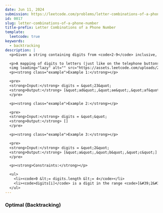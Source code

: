```yaml
---
date: Jun 11, 2024
submission: https://leetcode.com/problems/letter-combinations-of-a-phone-number/submissions/1284778520
id: 0017
slug: letter-combinations-of-a-phone-number
title-prefix: Letter Combinations of a Phone Number
template:
  leetcode: true
keywords:
  - backtracking
description: |
  <p>Given a string containing digits from <code>2-9</code> inclusive, return all possible letter combinations that the number could represent. Return the answer in <strong>any order</strong>.</p>

  <p>A mapping of digits to letters (just like on the telephone buttons) is given below. Note that 1 does not map to any letters.</p>
  <img loading="lazy" alt="" src="https://assets.leetcode.com/uploads/2022/03/15/1200px-telephone-keypad2svg.png" style="width: 300px; height: 243px;" />
  <p><strong class="example">Example 1:</strong></p>

  <pre>
  <strong>Input:</strong> digits = &quot;23&quot;
  <strong>Output:</strong> [&quot;ad&quot;,&quot;ae&quot;,&quot;af&quot;,&quot;bd&quot;,&quot;be&quot;,&quot;bf&quot;,&quot;cd&quot;,&quot;ce&quot;,&quot;cf&quot;]
  </pre>

  <p><strong class="example">Example 2:</strong></p>

  <pre>
  <strong>Input:</strong> digits = &quot;&quot;
  <strong>Output:</strong> []
  </pre>

  <p><strong class="example">Example 3:</strong></p>

  <pre>
  <strong>Input:</strong> digits = &quot;2&quot;
  <strong>Output:</strong> [&quot;a&quot;,&quot;b&quot;,&quot;c&quot;]
  </pre>

  <p><strong>Constraints:</strong></p>

  <ul>
    <li><code>0 &lt;= digits.length &lt;= 4</code></li>
    <li><code>digits[i]</code> is a digit in the range <code>[&#39;2&#39;, &#39;9&#39;]</code>.</li>
  </ul>
---
```


### Optimal (Backtracking)

```ts {include="index.ts"}

```
